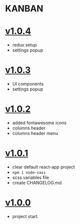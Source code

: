 # KANBAN

# [v1.0.4](https://github.com/GaroGabriel/kanban-react)
- redux setup
- settings popup


# [v1.0.3](https://github.com/GaroGabriel/kanban-react)
- UI components
- settings popup


# [v1.0.2](https://github.com/GaroGabriel/kanban-react)
- added fontawesome icons
- columns header 
- columns header menu

# [v1.0.1](https://github.com/GaroGabriel/kanban-react)
- clear default react-app project
- `npm i node-sass`
- scss variables file
- create CHANGELOG.md

# [v1.0.0](https://github.com/GaroGabriel/kanban-react)
- project start.


